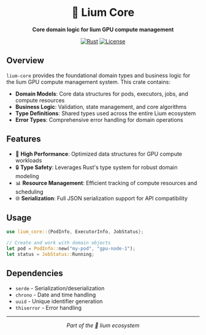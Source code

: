 <div align="center">

# 🍄 Lium Core

**Core domain logic for lium GPU compute management**

[![Rust](https://img.shields.io/badge/Rust-1.70+-orange.svg)](https://www.rust-lang.org/)
[![License](https://img.shields.io/badge/License-MIT-blue.svg)](LICENSE)

</div>

## Overview

`lium-core` provides the foundational domain types and business logic for the lium GPU compute management system. This crate contains:

- **Domain Models**: Core data structures for pods, executors, jobs, and compute resources
- **Business Logic**: Validation, state management, and core algorithms
- **Type Definitions**: Shared types used across the entire Lium ecosystem
- **Error Types**: Comprehensive error handling for domain operations

## Features

- 🚀 **High Performance**: Optimized data structures for GPU compute workloads
- 🔒 **Type Safety**: Leverages Rust's type system for robust domain modeling
- 📊 **Resource Management**: Efficient tracking of compute resources and scheduling
- 🌐 **Serialization**: Full JSON serialization support for API compatibility

## Usage

```rust
use lium_core::{PodInfo, ExecutorInfo, JobStatus};

// Create and work with domain objects
let pod = PodInfo::new("my-pod", "gpu-node-1");
let status = JobStatus::Running;
```

## Dependencies

- `serde` - Serialization/deserialization
- `chrono` - Date and time handling  
- `uuid` - Unique identifier generation
- `thiserror` - Error handling

---

<div align="center">

*Part of the 🍄 lium ecosystem*

</div> 
